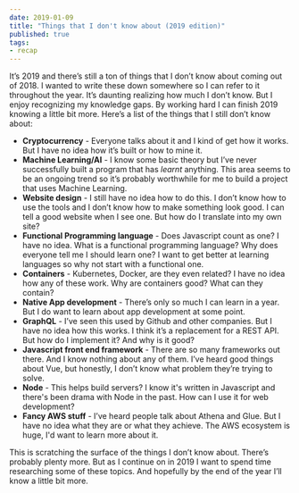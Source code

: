 ```yaml
---
date: 2019-01-09
title: "Things that I don't know about (2019 edition)"
published: true
tags:
- recap
---
```

It’s 2019 and there’s still a ton of things that I don’t know about coming out of 2018. I wanted to write these down somewhere so I can refer to it throughout the year. It’s daunting realizing how much I don’t know. But I enjoy recognizing my knowledge gaps. By working hard I can finish 2019 knowing a little bit more. Here’s a list of the things that I still don’t know about:

* **Cryptocurrency** - Everyone talks about it and I kind of get how it works. But I have no idea how it’s built or how to mine it.
* **Machine Learning/AI** - I know some basic theory but I’ve never successfully built a program that has _learnt_ anything. This area seems to be an ongoing trend so it’s probably worthwhile for me to build a project that uses Machine Learning.
* **Website design** - I still have no idea how to do this. I don’t know how to use the tools and I don’t know how to make something look good. I can tell a good website when I see one. But how do I translate into my own site?
* **Functional Programming language** - Does Javascript count as one? I have no idea. What is a functional programming language? Why does everyone tell me I should learn one? I want to get better at learning languages so why not start with a functional one.
* **Containers** - Kubernetes, Docker, are they even related? I have no idea how any of these work. Why are containers good? What can they contain?
* **Native App development** - There’s only so much I can learn in a year. But I do want to learn about app development at some point.
* **GraphQL** - I’ve seen this used by Github and other companies. But I have no idea how this works. I think it’s a replacement for a REST API. But how do I implement it? And why is it good?
* **Javascript front end framework** - There are so many frameworks out there. And I know nothing about any of them. I’ve heard good things about Vue, but honestly, I don’t know what problem they’re trying to solve.
* **Node** - This helps build servers? I know it's written in Javascript and there's been drama with Node in the past. How can I use it for web development?
* **Fancy AWS stuff** - I’ve heard people talk about Athena and Glue. But I have no idea what they are or what they achieve. The AWS ecosystem is huge, I'd want to learn more about it.

This is scratching the surface of the things I don’t know about. There’s probably plenty more. But as I continue on in 2019 I want to spend time researching some of these topics. And hopefully by the end of the year I’ll know a little bit more.
